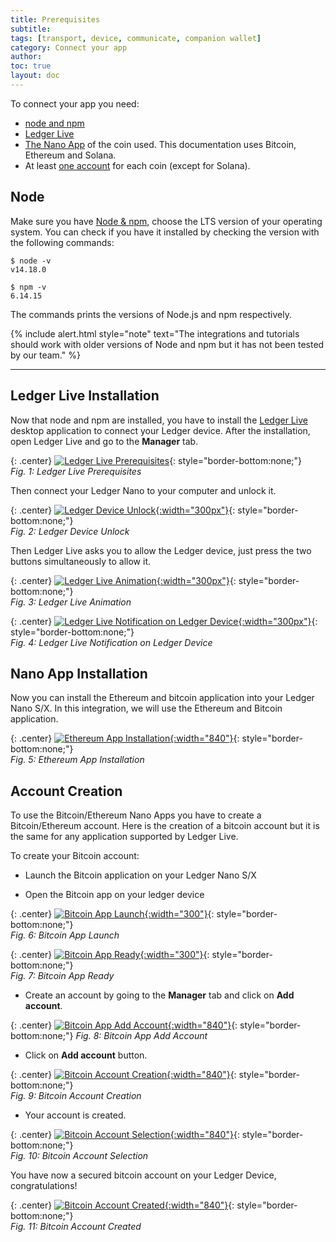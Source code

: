 ```yaml
---
title: Prerequisites
subtitle:
tags: [transport, device, communicate, companion wallet]
category: Connect your app
author:
toc: true
layout: doc
---
```


To connect your app you need:
<!-- no toc -->
- [node and npm](#node)
- [Ledger Live](#ledger-live-installation)
- [The Nano App](#nano-app-installation) of the coin used. This documentation uses Bitcoin, Ethereum and Solana.
- At least [one account](#account-creation) for each coin (except for Solana).

## Node

Make sure you have <a href="https://nodejs.org/en/download/">Node & npm</a>, choose the LTS version of your operating system. You can check if you have it installed by checking the version with the following commands:

```
$ node -v
v14.18.0

$ npm -v
6.14.15
```

The commands prints the versions of Node.js and npm respectively.

<!--  -->
{% include alert.html style="note" text="The integrations and tutorials should work with older versions of Node and npm but it has not been tested by our team." %}
<!--  -->


---------------------------------
## Ledger Live Installation

Now that node and npm are installed, you have to install the [Ledger Live](https://www.ledger.com/ledger-live/download) desktop application to connect your Ledger device.
After the installation, open Ledger Live and go to the **Manager** tab.

{: .center}
[![Ledger Live Prerequisites](../images/ledgerlivetabs.png)](../images/ledgerlivetabs.png){: style="border-bottom:none;"}      
*Fig. 1: Ledger Live Prerequisites*

Then connect your Ledger Nano to your computer and unlock it.

{: .center}
[![Ledger Device Unlock](../images/ledgerCodePin.jpg){:width="300px"}](../images/ledgerCodePin.jpg){: style="border-bottom:none;"}        
*Fig. 2: Ledger Device Unlock*

Then Ledger Live asks you to allow the Ledger device, just press the two buttons simultaneously to allow it.


{: .center}
[![Ledger Live Animation](../images/ledgerConnect.png){:width="300px"}](../images/ledgerConnect.png){: style="border-bottom:none;"}   
*Fig. 3: Ledger Live Animation*


{: .center}
[![Ledger Live Notification on Ledger Device](../images/ledgerAllow.jpg){:width="300px"}](../images/ledgerAllow.jpg){: style="border-bottom:none;"}   
*Fig. 4: Ledger Live Notification on Ledger Device*



## Nano App Installation

Now you can install the Ethereum and bitcoin application into your Ledger Nano S/X.
In this integration, we will use the Ethereum and Bitcoin application.


{: .center}
[![Ethereum App Installation](../images/ethereumInstallation.png){:width="840"}](../images/ethereumInstallation.png){: style="border-bottom:none;"}     
*Fig. 5: Ethereum App Installation*


## Account Creation

To use the Bitcoin/Ethereum Nano Apps you have to create a Bitcoin/Ethereum account.
Here is the creation of a bitcoin account but it is the same for any application supported by Ledger Live.


To create your Bitcoin account:

- Launch the Bitcoin application on your Ledger Nano S/X

- Open the Bitcoin app on your ledger device

{: .center}
[![Bitcoin App Launch](../images/ledgerBtc.jpg){:width="300"}](../images/ledgerBtc.jpg){: style="border-bottom:none;"}     
*Fig. 6: Bitcoin App Launch*


{: .center}
[![Bitcoin App Ready](../images/ledgerReady.jpg){:width="300"}](../images/ledgerReady.jpg){: style="border-bottom:none;"}    
*Fig. 7: Bitcoin App Ready*

- Create an account by going to the **Manager** tab and click on **Add account**.

{: .center}
[![Bitcoin App Add Account](../images/bitcoinInstalled.png){:width="840"}](../images/bitcoinInstalled.png){: style="border-bottom:none;"} 
*Fig. 8: Bitcoin App Add Account*


- Click on **Add account** button.

{: .center}
[![Bitcoin Account Creation](../images/step1account.png){:width="840"}](../images/step1account.png){: style="border-bottom:none;"}   
*Fig. 9: Bitcoin Account Creation*


- Your account is created.

{: .center}
[![Bitcoin Account Selection](../images/step2account.png){:width="840"}](../images/step2account.png){: style="border-bottom:none;"}   
*Fig. 10: Bitcoin Account Selection*


You have now a secured bitcoin account on your Ledger Device, congratulations!

{: .center}
[![Bitcoin Account Created](../images/step3account.png){:width="840"}](../images/step3account.png){: style="border-bottom:none;"}   
*Fig. 11: Bitcoin Account Created*

